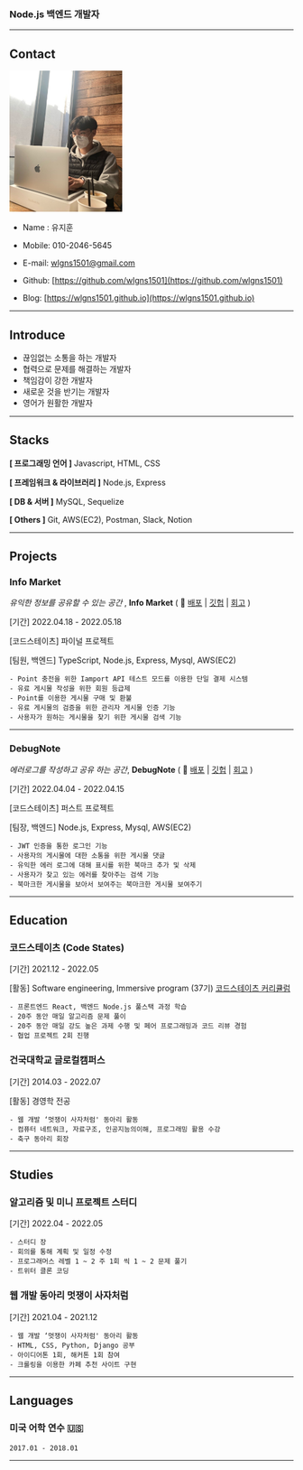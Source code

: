 ### Node.js 백엔드 개발자

---

## Contact

<img src="/images/me.JPG" width="200" height="250" />

- Name : 유지훈
- Mobile: 010-2046-5645
- E-mail: wlgns1501@gmail.com

- Github: [https://github.com/wlgns1501](https://github.com/wlgns1501)
- Blog: [https://wlgns1501.github.io](https://wlgns1501.github.io)

---

## Introduce

- 끊임없는 소통을 하는 개발자
- 협력으로 문제를 해결하는 개발자
- 책임감이 강한 개발자
- 새로운 것을 반기는 개발자
- 영어가 원활한 개발자

---

## Stacks

**[ 프로그래밍 언어 ]** Javascript, HTML, CSS

**[ 프레임워크 & 라이브러리 ]** Node.js, Express

**[ DB & 서버 ]** MySQL, Sequelize

**[ Others ]** Git, AWS(EC2), Postman, Slack, Notion

---

## Projects

### Info Market

_유익한 정보를 공유할 수 있는 공간_ , **Info Market** ( 📎 [배포](http://info-market-client.s3-website.ap-northeast-2.amazonaws.com/) | [깃헙](https://github.com/wlgns1501/info-market-1) | [회고](https://wlgns1501.github.io/diary/Final_03/) )

[기간] 2022.04.18 - 2022.05.18

[코드스테이츠] 파이널 프로젝트

[팀원, 백엔드] TypeScript, Node.js, Express, Mysql, AWS(EC2)

    - Point 충전을 위한 Iamport API 테스트 모드를 이용한 단일 결제 시스템
    - 유료 게시물 작성을 위한 회원 등급제
    - Point를 이용한 게시물 구매 및 환불
    - 유료 게시물의 검증을 위한 관리자 게시물 인증 기능
    - 사용자가 원하는 게시물을 찾기 위한 게시물 검색 기능

---

### DebugNote

_에러로그를 작성하고 공유 하는 공간_, **DebugNote** ( 📎 [배포](http://debugnote-client.s3-website.ap-northeast-2.amazonaws.com/) | [깃헙](https://github.com/wlgns1501/DebugNote-1) | [회고](https://wlgns1501.github.io/diary/first_project/) )

[기간] 2022.04.04 - 2022.04.15

[코드스테이츠] 퍼스트 프로젝트

[팀장, 백엔드] Node.js, Express, Mysql, AWS(EC2)

    - JWT 인증을 통한 로그인 기능
    - 사용자의 게시물에 대한 소통을 위한 게시물 댓글
    - 유익한 에러 로그에 대해 표시를 위한 북마크 추가 및 삭제
    - 사용자가 찾고 있는 에러를 찾아주는 검색 기능
    - 북마크한 게시물을 보아서 보여주는 북마크한 게시물 보여주기

---

## Education

### 코드스테이츠 (Code States)

[기간] 2021.12 - 2022.05

[활동] Software engineering, Immersive program (37기) [코드스테이츠 커리큘럼](https://www.codestates.com/course/backend-engineering)

    - 프론트엔드 React, 백엔드 Node.js 풀스택 과정 학습
    - 20주 동안 매일 알고리즘 문제 풀이
    - 20주 동안 매일 강도 높은 과제 수행 및 페어 프로그래밍과 코드 리뷰 경험
    - 협업 프로젝트 2회 진행

### 건국대학교 글로컬캠퍼스

[기간] 2014.03 - 2022.07

[활동] 경영학 전공

    - 웹 개발 ‘멋쟁이 사자처럼' 동아리 활동
    - 컴퓨터 네트워크, 자료구조, 인공지능의이해, 프로그래밍 활용 수강
    - 축구 동아리 회장

---

## Studies

### 알고리즘 및 미니 프로젝트 스터디

[기간] 2022.04 - 2022.05

    - 스터디 장
    - 회의를 통해 계획 및 일정 수정
    - 프로그래머스 레벨 1 ~ 2 주 1회 씩 1 ~ 2 문제 풀기
    - 트위터 클론 코딩

### 웹 개발 동아리 멋쟁이 사자처럼

[기간] 2021.04 - 2021.12

    - 웹 개발 ‘멋쟁이 사자처럼' 동아리 활동
    - HTML, CSS, Python, Django 공부
    - 아이디어톤 1회, 해커톤 1회 참여
    - 크롤링을 이용한 카페 추천 사이트 구현

---

## Languages

### 미국 어학 연수 🇺🇸

    2017.01 - 2018.01

---
